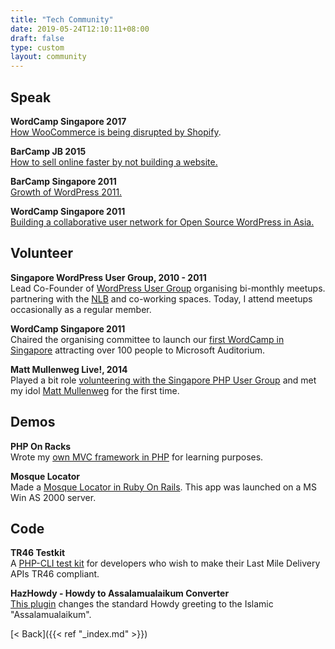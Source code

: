 ```yaml
---
title: "Tech Community"
date: 2019-05-24T12:10:11+08:00
draft: false
type: custom
layout: community
---
```


## Speak
**WordCamp Singapore 2017**  
[How WooCommerce is being disrupted by Shopify](https://engineers.sg/video/how-woocommerce-is-being-disrupted-by-shopify-wordcampsg-2017--2123).

**BarCamp JB 2015**  
[How to sell online faster by not building a website.](https://www.slideshare.net/abanghazrul/how-to-sell-online-faster-by-not-building-a-website)

**BarCamp Singapore 2011**  
[Growth of WordPress 2011.](https://sites.google.com/site/barcampsg7/barcampsg7notes)

**WordCamp Singapore 2011**  
[Building a collaborative user network for Open Source WordPress in Asia.](https://wordpress.tv/2012/03/07/hazrul-building-a-collaborative-user-network-for-open-source-wordpress-in-asia/)

## Volunteer

**Singapore WordPress User Group, 2010 - 2011**  
Lead Co-Founder of [WordPress User Group](https://www.meetup.com/WordPress-Singapore/?_cookie-check=-gQhAy4rC6gtzaFK) organising bi-monthly meetups. partnering with the [NLB](https://www.nlb.gov.sg/) and co-working spaces. Today, I attend meetups occasionally as a regular member.

**WordCamp Singapore 2011**  
Chaired the organising committee to launch our [first WordCamp in Singapore](https://2011.singapore.wordcamp.org/) attracting over 100 people to Microsoft Auditorium.

**Matt Mullenweg Live!, 2014**  
Played a bit role [volunteering with the Singapore PHP User Group](https://wpug.sg/2014/matt-mullenweg-live/) and met my idol [Matt Mullenweg](https://ma.tt) for the first time.

## Demos

**PHP On Racks**  
Wrote my [own MVC framework in PHP](https://vimeo.com/1414729) for learning purposes.

**Mosque Locator**  
Made a [Mosque Locator in Ruby On Rails](https://www.youtube.com/watch?v=5pWV7qM7Y7I). This app was launched on a MS Win AS 2000 server.

## Code

**TR46 Testkit**  
A [PHP-CLI test kit](https://github.com/abanghazrul/tr46-testkit) for developers who wish to make their Last Mile Delivery APIs TR46 compliant.

**HazHowdy - Howdy to Assalamualaikum Converter**  
[This plugin](https://wordpress.org/plugins/howdy-to-assalamualaikum-converter/) changes the standard Howdy greeting to the Islamic "Assalamualaikum".

[&lt; Back]({{< ref "_index.md" >}})